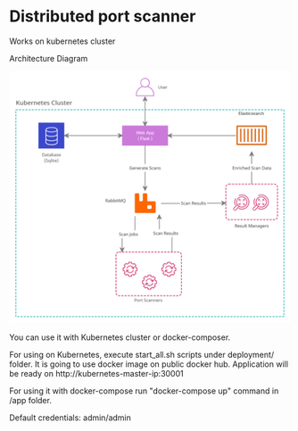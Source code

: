 # Distributed port scanner
Works on kubernetes cluster

Architecture Diagram

<img src="/docs/images/architecture.png" alt="Architecture Diagram" width="600"/>

You can use it with Kubernetes cluster or docker-composer.

For using on Kubernetes, execute start_all.sh scripts under deployment/ folder.
It is going to use docker image on public docker hub.
Application will be ready on http://kubernetes-master-ip:30001

For using it with docker-compose
run "docker-compose up" command in /app folder.


Default credentials: admin/admin
